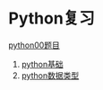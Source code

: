 # Python复习

[python00题目](笔记/python00题目.md)
1. [python基础](笔记/python01基础.md)
2. [python数据类型](笔记/python02数据类型.md)